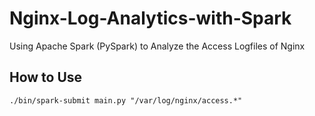 # Nginx-Log-Analytics-with-Spark
Using Apache Spark (PySpark) to Analyze the Access Logfiles of Nginx

## How to Use

```{bash}
./bin/spark-submit main.py "/var/log/nginx/access.*"
```